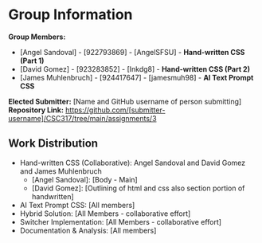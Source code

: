 # Group Information

**Group Members:**
- [Angel Sandoval] - [922793869] - [AngelSFSU] - **Hand-written CSS (Part 1)**
- [David Gomez] - [923283852] - [Inkdg8] - **Hand-written CSS (Part 2)**
- [James Muhlenbruch] - [924417647] - [jamesmuh98] - **AI Text Prompt CSS**


**Elected Submitter:** [Name and GitHub username of person submitting]
**Repository Link:** https://github.com/[submitter-username]/CSC317/tree/main/assignments/3

## Work Distribution
- Hand-written CSS (Collaborative): Angel Sandoval and David Gomez and James Muhlenbruch
  - [Angel Sandoval]: [Body - Main]
  - [David Gomez]: [Outlining of html and css also section portion of handwritten]
- AI Text Prompt CSS: [All members]
- Hybrid Solution: [All Members - collaborative effort]
- Switcher Implementation: [All Members - collaborative effort]
- Documentation & Analysis: [All members]